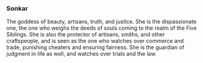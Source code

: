 ### Sonkar

The goddess of beauty, artisans, truth, and justice. She is the dispassionate one, the one who weighs the deeds of souls coming to the realm of the Five Siblings. She is also the protector of artisans, smiths, and other craftspeople, and is seen as the one who watches over commerce and trade, punishing cheaters and ensuring fairness. She is the guardian of judgment in life as well, and watches over trials and the law.
